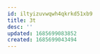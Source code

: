 ```yaml
---
id: iltyizuvwqwh4qkrkd51xb9
title: 3t
desc: ''
updated: 1685699083852
created: 1685699043494
---
```


```mermaid

```